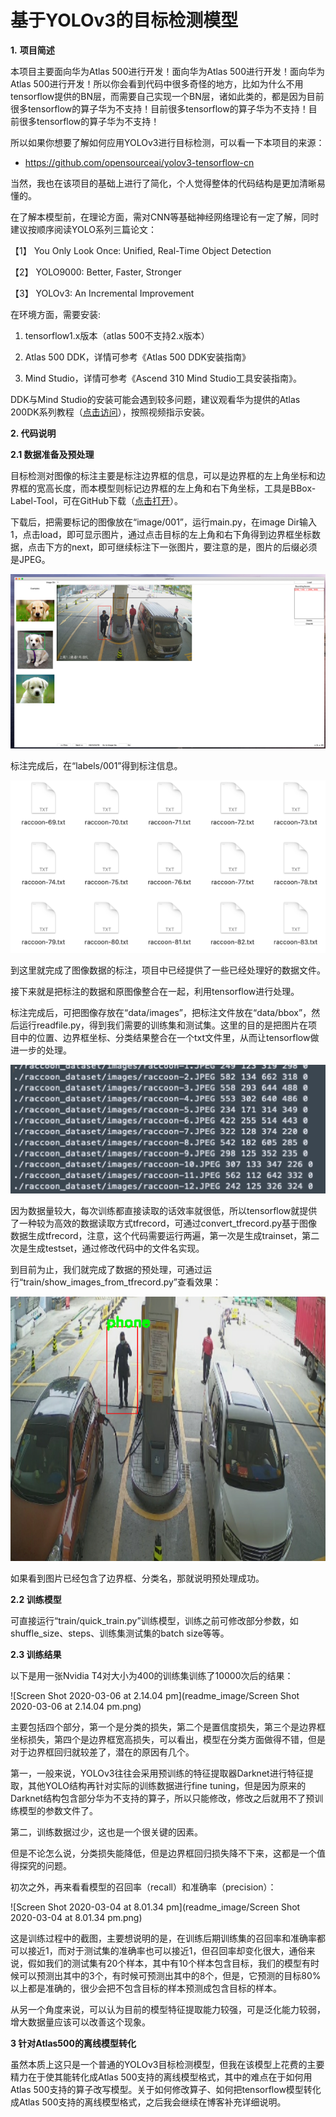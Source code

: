 # 基于YOLOv3的目标检测模型
**1.**  **项目简述**

本项目主要面向华为Atlas 500进行开发！面向华为Atlas 500进行开发！面向华为Atlas 500进行开发！所以你会看到代码中很多奇怪的地方，比如为什么不用tensorflow提供的BN层，而需要自己实现一个BN层，诸如此类的，都是因为目前很多tensorflow的算子华为不支持！目前很多tensorflow的算子华为不支持！目前很多tensorflow的算子华为不支持！

所以如果你想要了解如何应用YOLOv3进行目标检测，可以看一下本项目的来源：

* https://github.com/opensourceai/yolov3-tensorflow-cn

当然，我也在该项目的基础上进行了简化，个人觉得整体的代码结构是更加清晰易懂的。

在了解本模型前，在理论方面，需对CNN等基础神经网络理论有一定了解，同时建议按顺序阅读YOLO系列三篇论文：

【1】  You Only Look Once: Unified, Real-Time Object Detection

【2】  YOLO9000: Better, Faster, Stronger

【3】  YOLOv3: An Incremental Improvement

在环境方面，需要安装:

1. tensorflow1.x版本（atlas 500不支持2.x版本）

2. Atlas 500 DDK，详情可参考《Atlas 500 DDK安装指南》

3. Mind Studio，详情可参考《Ascend 310 Mind Studio工具安装指南》。

DDK与Mind Studio的安装可能会遇到较多问题，建议观看华为提供的Atlas 200DK系列教程（[点击访问](https://www.huaweicloud.com/ascend/Institute)），按照视频指示安装。



**2.  代码说明**

**2.1 数据准备及预处理**

目标检测对图像的标注主要是标注边界框的信息，可以是边界框的左上角坐标和边界框的宽高长度，而本模型则标记边界框的左上角和右下角坐标，工具是BBox-Label-Tool，可在GitHub下载（[点击打开](https://github.com/puzzledqs/BBox-Label-Tool)）。

下载后，把需要标记的图像放在“image/001”，运行main.py，在image Dir输入1，点击load，即可显示图片，通过点击目标的左上角和右下角得到边界框坐标数据，点击下方的next，即可继续标注下一张图片，要注意的是，图片的后缀必须是JPEG。

![图片 1](readme_image/1.png)

标注完成后，在“labels/001”得到标注信息。

![2](readme_image/2.png)

到这里就完成了图像数据的标注，项目中已经提供了一些已经处理好的数据文件。

接下来就是把标注的数据和原图像整合在一起，利用tensorflow进行处理。

标注完成后，可把图像存放在“data/images”，把标注文件放在“data/bbox”，然后运行readfile.py，得到我们需要的训练集和测试集。这里的目的是把图片在项目中的位置、边界框坐标、分类结果整合在一个txt文件里，从而让tensorflow做进一步的处理。

![3](readme_image/3.png)

因为数据量较大，每次训练都直接读取的话效率就很低，所以tensorflow就提供了一种较为高效的数据读取方式tfrecord，可通过convert_tfrecord.py基于图像数据生成tfrecord，注意，这个代码需要运行两遍，第一次是生成trainset，第二次是生成testset，通过修改代码中的文件名实现。

到目前为止，我们就完成了数据的预处理，可通过运行“train/show_images_from_tfrecord.py”查看效果：

![4](readme_image/4.png)

如果看到图片已经包含了边界框、分类名，那就说明预处理成功。



**2.2 训练模型**

可直接运行“train/quick_train.py”训练模型，训练之前可修改部分参数，如shuffle_size、steps、训练集测试集的batch size等等。



**2.3 训练结果**

以下是用一张Nvidia T4对大小为400的训练集训练了10000次后的结果：

![Screen Shot 2020-03-06 at 2.14.04 pm](readme_image/Screen Shot 2020-03-06 at 2.14.04 pm.png)

主要包括四个部分，第一个是分类的损失，第二个是置信度损失，第三个是边界框坐标损失，第四个是边界框宽高损失，可以看出，模型在分类方面做得不错，但是对于边界框回归就较差了，潜在的原因有几个。

第一，一般来说，YOLOv3往往会采用预训练的特征提取器Darknet进行特征提取，其他YOLO结构再针对实际的训练数据进行fine tuning，但是因为原来的Darknet结构包含部分华为不支持的算子，所以只能修改，修改之后就用不了预训练模型的参数文件了。

第二，训练数据过少，这也是一个很关键的因素。

但是不论怎么说，分类损失能降低，但是边界框回归损失降不下来，这都是一个值得探究的问题。

初次之外，再来看看模型的召回率（recall）和准确率（precision）：

![Screen Shot 2020-03-04 at 8.01.34 pm](readme_image/Screen Shot 2020-03-04 at 8.01.34 pm.png)

这是训练过程中的截图，主要想说明的是，在训练后期训练集的召回率和准确率都可以接近1，而对于测试集的准确率也可以接近1，但召回率却变化很大，通俗来说，假如我们的测试集有20个样本，其中有10个样本包含目标，我们的模型有时候可以预测出其中的3个，有时候可预测出其中的8个，但是，它预测的目标80%以上都是准确的，很少会把不包含目标的样本预测成包含目标的样本。

从另一个角度来说，可以认为目前的模型特征提取能力较强，可是泛化能力较弱，增大数据量应该可以改善这个现象。



**3 针对Atlas500的离线模型转化**

虽然本质上这只是一个普通的YOLOv3目标检测模型，但我在该模型上花费的主要精力在于使其能转化成Atlas 500支持的离线模型格式，其中的难点在于如何用Atlas 500支持的算子改写模型。关于如何修改算子、如何把tensorflow模型转化成Atlas 500支持的离线模型格式，之后我会继续在博客补充详细说明。



